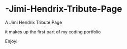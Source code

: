 # -Jimi-Hendrix-Tribute-Page
A Jimi Hendrix Tribute Page

it makes up the first part of my coding portfolio

Enjoy!
